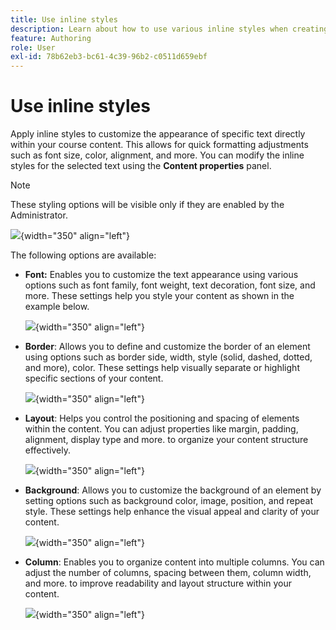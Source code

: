 ```yaml
---
title: Use inline styles
description: Learn about how to use various inline styles when creating Learning content in the Learning and Training content
feature: Authoring
role: User
exl-id: 78b62eb3-bc61-4c39-96b2-c0511d659ebf
---
```

# Use inline styles 

Apply inline styles to customize the appearance of specific text directly within your course content. This allows for quick formatting adjustments such as font size, color, alignment, and more. You can modify the inline styles for the selected text using the **Content properties** panel. 

>[!NOTE]
>
> These styling options will be visible only if they are enabled by the Administrator. 

![](assets/content-properties-learning-content.png){width="350" align="left"}

The following options are available: 

- **Font:** Enables you to customize the text appearance using various options such as font family, font weight, text decoration, font size, and more. These settings help you style your content as shown in the example below. 

    ![](assets/font-learning-content.png){width="350" align="left"}

- **Border**: Allows you to define and customize the border of an element using options such as border side, width, style (solid, dashed, dotted, and more), color. These settings help visually separate or highlight specific sections of your content.   

    ![](assets/border-learning-content.png){width="350" align="left"}

- **Layout**: Helps you control the positioning and spacing of elements within the content. You can adjust properties like margin, padding, alignment, display type and more. to organize your content structure effectively.

    ![](assets/layout-learning-content.png){width="350" align="left"}

- **Background**: Allows you to customize the background of an element by setting options such as background color, image, position, and repeat style. These settings help enhance the visual appeal and clarity of your content.  

    ![](assets/background-learning-content.png){width="350" align="left"}

- **Column**: Enables you to organize content into multiple columns. You can adjust the number of columns, spacing between them, column width, and more. to improve readability and layout structure within your content. 

    ![](assets/column-learning-content.png){width="350" align="left"}

